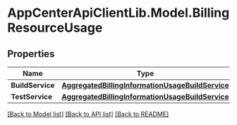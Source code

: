 # AppCenterApiClientLib.Model.BillingResourceUsage
## Properties

Name | Type | Description | Notes
------------ | ------------- | ------------- | -------------
**BuildService** | [**AggregatedBillingInformationUsageBuildService**](AggregatedBillingInformationUsageBuildService.md) |  | [optional] 
**TestService** | [**AggregatedBillingInformationUsageBuildService**](AggregatedBillingInformationUsageBuildService.md) |  | [optional] 

[[Back to Model list]](../README.md#documentation-for-models) [[Back to API list]](../README.md#documentation-for-api-endpoints) [[Back to README]](../README.md)

